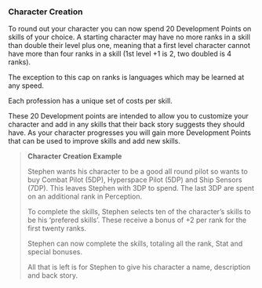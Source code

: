 ### Character Creation

To round out your character you can now spend 20 Development Points on skills of your choice. A starting character 
may have no more ranks in a skill than double their level plus one, meaning that a first level character cannot 
have more than four ranks in a skill (1st level +1 is 2, two doubled is 4 ranks).

The exception to this cap on ranks is languages which may be learned at any speed.

Each profession has a unique set of costs per skill.

These 20 Development points are intended to allow you to customize your character and add in any skills that their 
back story suggests they should have. As your character progresses you will gain more Development Points that can 
be used to improve skills and add new skills.

> **Character Creation Example**
> 
> Stephen wants his character to be a good all round pilot so wants to buy Combat Pilot (5DP), Hyperspace Pilot (5DP) 
> and Ship Sensors (7DP). This leaves Stephen with 3DP to spend. The last 3DP are spent on an additional rank in Perception.
> 
> To complete the skills, Stephen selects ten of the character’s skills to be his ‘prefered skills’. These receive a 
> bonus of +2 per rank for the first twenty ranks.
> 
> Stephen can now complete the skills, totaling all the rank, Stat and special bonuses.
> 
> All that is left is for Stephen to give his character a name, description and back story. 
